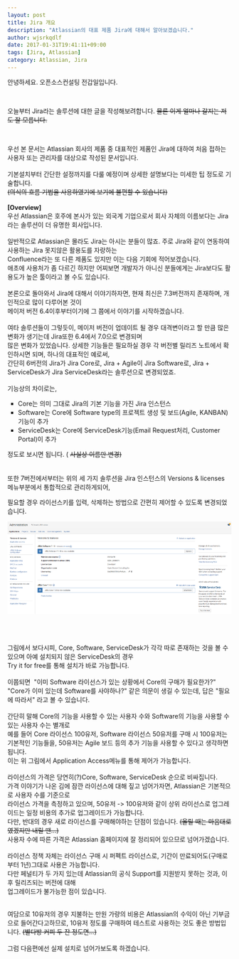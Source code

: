 ```yaml
---
layout: post
title: Jira 개요
description: "Atlassian의 대표 제품 Jira에 대해서 알아보겠습니다."
author: wjsrkqdlf
date: 2017-01-31T19:41:11+09:00
tags: [Jira, Atlassian]
category: Atlassian, Jira
---
```

<div class="area_view">
 <div class="tt_article_useless_p_margin">
  <p>
   안녕하세요. 오픈소스컨설팅 전갑일입니다.
  </p>
  <p>
   <br/>
  </p>
  <p>
   오늘부터 Jira라는 솔루션에 대한 글을 작성해보려합니다.
   <strike>
    물론 이게 얼마나 갈지는 저도 잘 모릅니다.
   </strike>
  </p>
  <p>
   <strike>
    <br/>
   </strike>
  </p>
  <div>
   <span>
    우선 본 문서는 Atlassian 회사의 제품 중 대표적인 제품인 Jira에 대하여 처음 접하는 사용자 또는 관리자를 대상으로 작성된 문서입니다.
   </span>
  </div>
  <div>
   <span>
    <br/>
   </span>
  </div>
  <div>
   <span>
    기본설치부터 간단한 설정까지를 다룰 예정이며 상세한 설명보다는 미세한 팁 정도로 기술합니다.
   </span>
  </div>
  <div>
   <span>
    <s>
     (의식의 흐름 기법을 사용하였기에 보기에 불편할 수 있습니다)
    </s>
   </span>
  </div>
  <div>
   <span>
    <br/>
   </span>
  </div>
  <div>
   <span>
    <b>
     [Overview]
    </b>
   </span>
  </div>
  <div>
   <span>
    우선 Atlassian은 호주에 본사가 있는 외국계 기업으로서 회사 자체의 이름보다는 Jira 라는 솔루션이 더 유명한 회사입니다.
   </span>
  </div>
  <div>
   <br/>
  </div>
  <div>
   일반적으로 Atlassian은 몰라도 Jira는 아시는 분들이 많죠. 주로 Jira와 같이 연동하여 사용하는 Jira 못지않은 활용도를 자랑하는
  </div>
  <div>
   Confluence라는 또 다른 제품도 있지만 이는 다음 기회에 적어보겠습니다.
  </div>
  <div>
   애초에 사용처가 좀 다르긴 하지만 어찌보면 개발자가 아니신 분들에게는 Jira보다도 활용도가 높은 툴이라고 볼 수도 있습니다.
  </div>
  <div>
   <span>
    <br/>
   </span>
  </div>
  <div>
   <span>
    본론으로 돌아와서 Jira에 대해서 이야기하자면, 현재 최신은 7.3버전까지 존재하며, 개인적으로 많이 다루어본 것이
   </span>
  </div>
  <div>
   <span>
    메이저 버전 6.4이후부터이기에
   </span>
   그 쯤에서 이야기를 시작하겠습니다.
  </div>
  <div>
   <span>
    <br/>
   </span>
  </div>
  <div>
   <span>
    여타 솔루션들이 그렇듯이, 메이저 버전이 업데이트 될 경우 대격변이라고 할 만큼 많은 변화가 생기는데 Jira또한 6.4에서 7.0으로 변경되며
   </span>
  </div>
  <div>
   <span>
    많은 변화가 있었습니다. 상세한 기능들은 필요하실 경우 각 버전별 릴리즈 노트에서 확인하시면 되며, 하나의
   </span>
   대표적인 예로써,
  </div>
  <div>
   간단히 6버전의 Jira가 Jira Core로, Jira + Agile이 Jira Software로, Jira + ServiceDesk가 Jira ServiceDesk라는 솔루션으로 변경되었죠.
  </div>
  <div>
   <span>
    <br/>
   </span>
  </div>
  <div>
   <span>
    기능상의 차이로는,
   </span>
  </div>
  <ul style="list-style-type: square;">
   <li>
    <span>
     Core는 의미 그대로 Jira의 기본 기능을 가진 Jira 인스턴스
    </span>
   </li>
   <li>
    <span>
     Software는 Core에 Software type의 프로젝트 생성 및 보드(Agile, KANBAN)기능이 추가
    </span>
   </li>
   <li>
    <span>
     ServiceDesk는 Core에 ServiceDesk기능(Email Request처리, Customer Portal)이 추가
    </span>
   </li>
  </ul>
  <div>
   <span>
    정도로 보시면 됩니다. (
    <s>
     사실상 이름만 변경)
    </s>
   </span>
  </div>
  <div>
   <span>
    <br/>
   </span>
  </div>
  <div>
   <span>
    <br/>
   </span>
  </div>
  <div>
   <span>
    또한 7버전에서부터는 위의 세 가지 솔루션을 Jira 인스턴스의 Versions &amp; licenses 메뉴부분에서 통합적으로 관리하게되어,
   </span>
  </div>
  <p>
  </p>
  <div>
   <span>
    필요할 경우 라이선스키를 입력, 삭제하는 방법으로 간편히 제어할 수 있도록 변경되었습니다.
   </span>
  </div>
  <div>
   <p style="text-align: center; clear: none; float: none;">
    <span class="imageblock" style="display:inline-block;width:820px;;height:auto;max-width:100%">
     <img src="/assets/images/59/Image.png"/>
    </span>
   </p>
   <p>
    <br/>
   </p>
   <br/>
  </div>
  <div>
   <span>
    그림에서 보다시피, Core, Software, ServiceDesk가 각각 따로 존재하는 것을 볼 수 있으며 아예 설치되지 않은 ServiceDesk의 경우
   </span>
  </div>
  <div>
   <span>
    Try it for free를 통해 설치가 바로 가능합니다.
   </span>
  </div>
  <div>
   <span>
    <br/>
   </span>
  </div>
  <div>
   <span>
    이쯤되면  "이미 Software 라이선스가 있는 상황에서 Core의 구매가 필요한가?" "Core가 이미 있는데 Software를 사야하나?" 같은 의문이 생길 수 있는데,
   </span>
   답은 "필요에 따라서" 라고 볼 수 있습니다.
  </div>
  <div>
   <br/>
  </div>
  <div>
   간단히 말해 Core의 기능을 사용할 수 있는 사용자 수와 Software의 기능을 사용할 수 있는 사용자 수는 별개로
  </div>
  <div>
   <span>
    예를 들어 Core 라이선스 100유저, Software 라이선스 50유저를 구매 시 100유저는 기본적인 기능들을, 50유저는 Agile 보드 등의 추가 기능을 사용할 수 있다고 생각하면 됩니다.
   </span>
  </div>
  <div>
   <span>
    이는 위 그림에서 Application Access메뉴를 통해 제어가 가능합니다.
   </span>
  </div>
  <div>
   <span>
    <br/>
   </span>
  </div>
  <div>
   <span>
    라이선스의 가격은 당연히(?)Core, Software, ServiceDesk 순으로 비싸집니다.
   </span>
  </div>
  <div>
   <span>
    가격 이야기가 나온 김에 잠깐 라이선스에 대해 짚고 넘어가자면, Atlassian은 기본적으로 사용자 수를 기준으로
   </span>
  </div>
  <div>
   <span>
    라이선스 가격을 측정하고 있으며,
   </span>
   50유저 -&gt; 100유저와 같이 상위 라이선스로 업그레이드는 일정 비용의 추가로 업그레이드가 가능합니다.
  </div>
  <div>
   다만, 반대의 경우 새로 라이선스를 구매해야하는 단점이 있습니다.
   <s>
    (올릴 때는 마음대로였겠지만 내릴 땐...)
   </s>
  </div>
  <div>
   <span>
    사용자 수에 따른 가격은 Atlassian 홈페이지에 잘 정리되어 있으므로 넘어가겠습니다.
   </span>
  </div>
  <div>
   <span>
    <br/>
   </span>
  </div>
  <div>
   <span>
    라이선스 정책 자체는 라이선스 구매 시 퍼펙트 라이선스로, 기간이 만료되어도(구매로부터 1년)그대로 사용은 가능합니다.
   </span>
  </div>
  <div>
   <span>
    다만 페널티가 두 가지 있는데 Atlassian의 공식 Support를 지원받지 못하는 것과, 이후 릴리즈되는 버전에 대해
   </span>
  </div>
  <div>
   <span>
    업그레이드가 불가능한 점이 있습니다.
   </span>
  </div>
  <div>
   <span>
    <br/>
   </span>
  </div>
  <p>
  </p>
  <div>
   <span>
    여담으로 10유저의 경우 지불하는 만원 가량의 비용은 Atlassian의 수익이 아닌 기부금으로 들어간다고하므로, 10유저 정도를 구매하여 테스트로 사용하는 것도 좋은 방법입니다.
    <s>
     (별다방 커피 두 잔 정도면...)
    </s>
   </span>
  </div>
  <div>
   <span>
    <s>
     <br/>
    </s>
   </span>
  </div>
  <div>
   그럼 다음편에선 실제 설치로 넘어가보도록 하겠습니다.
  </div>
  <p>
   <br/>
  </p>
  <div class="container_postbtn">
  </div>
  <div style="text-align:left; padding-top:10px;clear:both">
  </div>
 </div>
</div>
